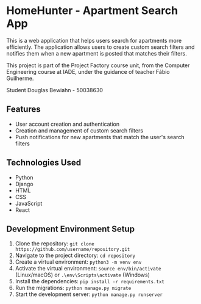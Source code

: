 # HomeHunter - Apartment Search App

This is a web application that helps users search for apartments more efficiently. The application allows users to create custom search filters and notifies them when a new apartment is posted that matches their filters.

This project is part of the Project Factory course unit, from the Computer Engineering course at IADE, under the guidance of teacher Fábio Guilherme.

Student Douglas Bewiahn - 50038630

## Features

- User account creation and authentication
- Creation and management of custom search filters
- Push notifications for new apartments that match the user's search filters

## Technologies Used

- Python
- Django
- HTML
- CSS
- JavaScript
- React

## Development Environment Setup

1. Clone the repository: `git clone https://github.com/username/repository.git`
2. Navigate to the project directory: `cd repository`
3. Create a virtual environment: `python3 -m venv env`
4. Activate the virtual environment: `source env/bin/activate` (Linux/macOS) or `.\env\Scripts\activate` (Windows)
5. Install the dependencies: `pip install -r requirements.txt`
6. Run the migrations: `python manage.py migrate`
7. Start the development server: `python manage.py runserver`